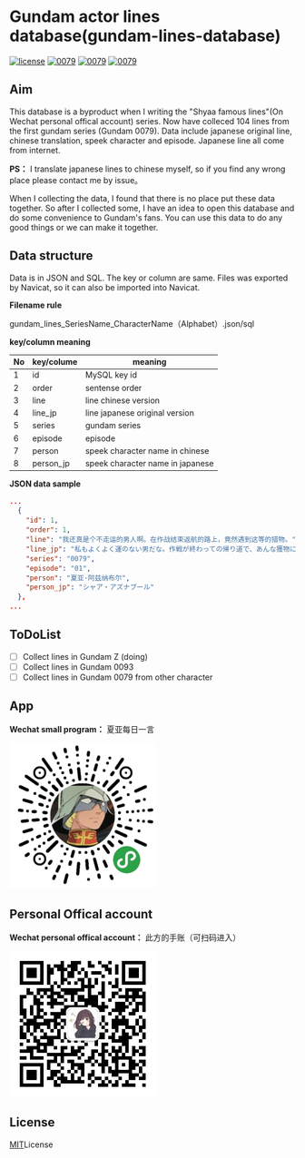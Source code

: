 # Gundam actor lines database(gundam-lines-database)

[![license](https://img.shields.io/github/license/mashape/apistatus.svg?style=flat-square)]()
[![0079](https://img.shields.io/badge/0079-104-blue.svg?style=flat-square)]()
[![0079](https://img.shields.io/badge/Z-preparing-green.svg?style=flat-square)]()
[![0079](https://img.shields.io/badge/0093-preparing-green.svg?style=flat-square)]()

## Aim
This database is a byproduct when I writing the "Shyaa famous lines"(On Wechat personal offical account) series. Now have colleced 104 lines from the first gundam series (Gundam 0079). Data include japanese original line, chinese translation, speek character and episode. Japanese line all come from internet.

**PS：** I translate japanese lines to chinese myself, so if you find any wrong place please contact me by issue。

When I collecting the data, I found that there is no place put these data together. So after I collected some, I have an idea to open this database and do some convenience to Gundam's fans. You can use this data to do any good things or we can make it together.

## Data structure
Data is in JSON and SQL. The key or column are same. Files was exported by Navicat, so it can also be imported into Navicat.

**Filename rule**

gundam_lines_SeriesName_CharacterName（Alphabet）.json/sql

**key/column meaning**

No | key/colume | meaning
---- | ----- | ---- 
1 | id | MySQL key id 
2 | order | sentense order
3 | line | line chinese version
4 | line_jp | line japanese original version
5 | series | gundam series
6 | episode | episode
7 | person | speek character name in chinese
8 | person_jp | speek character name in japanese

**JSON data sample**
```json
...
  {
    "id": 1,
    "order": 1,
    "line": "我还真是个不走运的男人啊。在作战结束返航的路上，竟然遇到这等的猎物。",
    "line_jp": "私もよくよく運のない男だな。作戦が終わっての帰り道で、あんな獲物に出会うなどとは",
    "series": "0079",
    "episode": "01",
    "person": "夏亚·阿兹纳布尔",
    "person_jp": "シャア・アズナブール"
  },
...
```

## ToDoList
- [ ] Collect lines in Gundam Z (doing)
- [ ] Collect lines in Gundam 0093
- [ ] Collect lines in Gundam 0079 from other character

## App
**Wechat small program：** 夏亚每日一言

![](./img/gundam-line-weapp.jpg)

## Personal Offical account
**Wechat personal offical account：** 此方的手账（可扫码进入）

![](./img/qrcode.jpg)

## License
[MIT](./LICENSE)License
